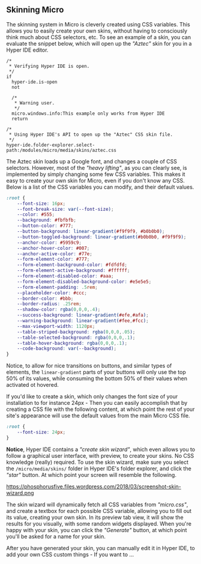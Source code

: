 ## Skinning Micro

The skinning system in Micro is cleverly created using CSS variables. This allows you to easily create your own
skins, without having to consciously think much about CSS selectors, etc. To see an example of a skin, you can
evaluate the snippet below, which will open up the _"Aztec"_ skin for you in a Hyper IDE editor.

```hyperlambda-snippet
/*
 * Verifying Hyper IDE is open.
 */
if
  hyper-ide.is-open
  not

  /*
   * Warning user.
   */
  micro.windows.info:This example only works from Hyper IDE
  return

/*
 * Using Hyper IDE's API to open up the "Aztec" CSS skin file.
 */
hyper-ide.folder-explorer.select-path:/modules/micro/media/skins/aztec.css
```

The Aztec skin loads up a Google font, and changes a couple of CSS selectors. However, most of the _"heavy lifting"_,
as you can clearly see, is implemented by simply changing some few CSS variables. This makes it easy to create
your own skin for Micro, even if you don't know any CSS. Below is a list of the CSS variables you can
modify, and their default values.

```css
:root {
    --font-size: 16px;
    --font-break-size: var(--font-size);
    --color: #555;
    --background: #fbfbfb;
    --button-color: #777;
    --button-background: linear-gradient(#f9f9f9, #b0b0b0);
    --button-toggled-background: linear-gradient(#b0b0b0, #f9f9f9);
    --anchor-color: #5959c9;
    --anchor-hover-color: #007;
    --anchor-active-color: #77e;
    --form-element-color: #777;
    --form-element-background-color: #fdfdfd;
    --form-element-active-background: #ffffff;
    --form-element-disabled-color: #aaa;
    --form-element-disabled-background-color: #e5e5e5;
    --form-element-padding: .5rem;
    --placeholder-color: #ccc;
    --border-color: #bbb;
    --border-radius: .25rem;
    --shadow-color: rgba(0,0,0,.4);
    --success-background: linear-gradient(#efe,#afa);
    --warning-background: linear-gradient(#fee,#fcc);
    --max-viewport-width: 1120px;
    --table-striped-background: rgba(0,0,0,.05);
    --table-selected-background: rgba(0,0,0,.1);
    --table-hover-background: rgba(0,0,0,.1);
    --code-background: var(--background);
}
```

Notice, to allow for nice transitions on buttons, and similar types of elements, the `linear-gradient` parts
of your buttons will only use the top 50% of its values, while consuming the bottom 50% of their values
when activated ot hovered.

If you'd like to create a skin, which only changes the font size of your installation to for instance 24px -
Then you can easily accomplish that by creating a CSS file with the following content, at which point the rest
of your site's appearance will use the default values from the main Micro CSS file.

```css
:root {
    --font-size: 24px;
}
```

**Notice**, Hyper IDE contains a _"create skin wizard"_, which even allows you to follow a graphical user
interface, with preview, to create your skins. No CSS knowledge (really) required. To use the skin wizard,
make sure you select the `/micro/media/skins/` folder in Hyper IDE's folder explorer, and click the _"star"_
button. At which point your screen will resemble the following.

https://phosphorusfive.files.wordpress.com/2018/03/screenshot-skin-wizard.png

The skin wizard will dynamically fetch all CSS variables from _"micro.css"_, and create a textbox for
each possible CSS variable, allowing you to fill out its value, creating your own skin. In its preview
tab view, it will show the results for you visually, with some random widgets displayed. When you're
happy with your skin, you can click the _"Generate"_ button, at which point you'll be asked for a name
for your skin.

After you have generated your skin, you can manually edit it in Hyper IDE, to add your own CSS custom
things - If you want to ...
